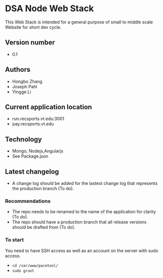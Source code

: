 # DSA Node Web Stack

This Web Stack is intended for a general purpose of small to middle scale Website for short dev cycle.

## Version number
  - 0.1

## Authors
  - Hongbo Zhang
  - Joseph Pahl
  - Yingge Li

## Current application location
  - run.recsports.vt.edu:3001
  - pay.recsports.vt.edu

## Technology

- Mongo, Nodejs,Angularjs
- See Package.json

## Latest changelog
  - A change log should be added for the lastest change log that represents the production branch (To do).

### Recommendations
  - The repo needs to be renamed to the name of the application for clarity (To do).
  - The repo should have a production branch that all release versions should be drafted from (To do).

### To start

You need to have SSH access as well as an account on the server with sudo access. 

- `cd /var/www/pacetool/`
- `sudo grunt`

